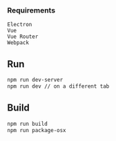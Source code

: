### Requirements
    Electron
    Vue
    Vue Router
    Webpack

## Run

```bash
npm run dev-server
npm run dev // on a different tab
```

## Build

```bash
npm run build
npm run package-osx
```

